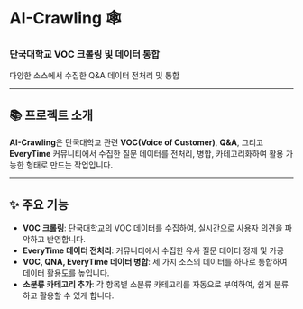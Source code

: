# AI-Crawling 🕸️
### 단국대학교 VOC 크롤링 및 데이터 통합
다양한 소스에서 수집한 Q&A 데이터 전처리 및 통합 

---

## 📚 프로젝트 소개

**AI-Crawling**은 단국대학교 관련 **VOC(Voice of Customer)**, **Q&A**, 그리고 **EveryTime** 커뮤니티에서 수집한 질문 데이터를 전처리, 병합, 카테고리화하여 활용 가능한 형태로 만드는 작업입니다.

---

## ✨ 주요 기능

- **VOC 크롤링**: 단국대학교의 VOC 데이터를 수집하여, 실시간으로 사용자 의견을 파악하고 반영합니다.
- **EveryTime 데이터 전처리**: 커뮤니티에서 수집한 유사 질문 데이터 정제 및 가공
- **VOC, QNA, EveryTime 데이터 병합**: 세 가지 소스의 데이터를 하나로 통합하여 데이터 활용도를 높입니다.
- **소분류 카테고리 추가**: 각 항목별 소분류 카테고리를 자동으로 부여하여, 쉽게 분류하고 활용할 수 있게 합니다.